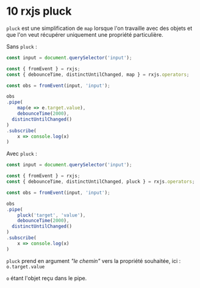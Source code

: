 # 10 rxjs pluck

`pluck` est une simplification de `map` lorsque l'on travaille avec des objets et que l'on veut récupérer uniquement une propriété particulière.

Sans `pluck` :

```js
const input = document.querySelector('input');

const { fromEvent } = rxjs;
const { debounceTime, distinctUntilChanged, map } = rxjs.operators;

const obs = fromEvent(input, 'input');

obs
.pipe(
	map(e => e.target.value),
	debounceTime(2000),
  distinctUntilChanged()
)
.subscribe(
	x => console.log(x)
)
```

Avec `pluck` :

```js
const input = document.querySelector('input');

const { fromEvent } = rxjs;
const { debounceTime, distinctUntilChanged, pluck } = rxjs.operators;

const obs = fromEvent(input, 'input');

obs
.pipe(
	pluck('target', 'value'),
	debounceTime(2000),
  distinctUntilChanged()
)
.subscribe(
	x => console.log(x)
)
```

`pluck` prend en argument *"le chemin"* vers la propriété souhaitée, ici : `o.target.value`

`o` étant l'objet reçu dans le pipe.